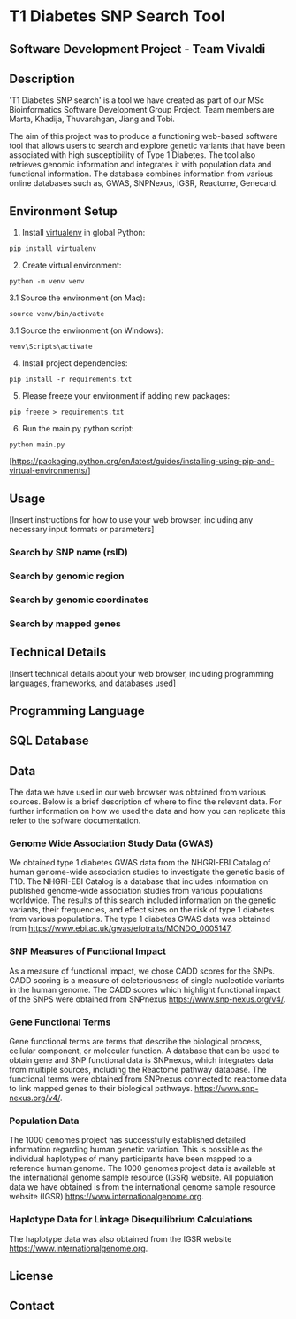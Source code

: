 # T1 Diabetes SNP Search Tool
##  Software Development Project - Team Vivaldi

## Description
'T1 Diabetes SNP search' is a tool we have created as part of our MSc Bioinformatics Software Development Group Project. 
Team members are Marta, Khadija, Thuvarahgan, Jiang and Tobi. 

The aim of this project was to produce a functioning web-based software tool that allows users to search and explore genetic variants that have been associated with high susceptibility of Type 1 Diabetes. The tool also retrieves genomic information and integrates it with population data and functional information. The database combines information from various online databases such as, GWAS, SNPNexus, IGSR, Reactome, Genecard.





## Environment Setup

1. Install [virtualenv](https://pypi.org/project/virtualenv/) in global Python:

```shell
pip install virtualenv
```

2. Create virtual environment:

```shell
python -m venv venv
```

3.1 Source the environment (on Mac):
```shell
source venv/bin/activate
```

3.1 Source the environment (on Windows):
```shell
venv\Scripts\activate
```

4. Install project dependencies:

```shell
pip install -r requirements.txt
```

5. Please freeze your environment if adding new packages:

```shell
pip freeze > requirements.txt
``` 

6. Run the main.py python script:
```shell
python main.py
```

[https://packaging.python.org/en/latest/guides/installing-using-pip-and-virtual-environments/]

## Usage
[Insert instructions for how to use your web browser, including any necessary input formats or parameters]
### Search by SNP name (rsID)

### Search by genomic region

### Search by genomic coordinates

### Search by mapped genes

## Technical Details
[Insert technical details about your web browser, including programming languages, frameworks, and databases used]
## Programming Language

## SQL Database

## Data
The data we have used in our web browser was obtained from various sources. Below is a brief description of where to find the relevant data. For further information on how we used the data and how you can replicate this refer to the sofware documentation.

### Genome Wide Association Study Data (GWAS)
We obtained type 1 diabetes GWAS data from the NHGRI-EBI Catalog of human genome-wide association studies to investigate the genetic basis of T1D. The NHGRI-EBI Catalog is a database that includes information on published genome-wide association studies from various populations worldwide. The results of this search included information on the genetic variants, their frequencies, and effect sizes on the risk of type 1 diabetes from various populations. The type 1 diabetes GWAS data was obtained from https://www.ebi.ac.uk/gwas/efotraits/MONDO_0005147.

### SNP Measures of Functional Impact
As a measure of functional impact, we chose CADD scores for the SNPs. CADD scoring is a measure of deleteriousness of single nucleotide variants in the human genome. The CADD scores which highlight functional impact of the SNPS were obtained from SNPnexus https://www.snp-nexus.org/v4/.

### Gene Functional Terms
Gene functional terms are terms that describe the biological process, cellular component, or molecular function. A database that can be used to obtain gene and SNP functional data is SNPnexus, which integrates data from multiple sources, including the Reactome pathway database. The functional terms were obtained from SNPnexus connected to reactome data to link mapped genes to their biological pathways. https://www.snp-nexus.org/v4/.

### Population Data
The 1000 genomes project has successfully established detailed information regarding human genetic variation. This is possible as the individual haplotypes of many participants have been mapped to a reference human genome. The 1000 genomes project data is available at the international genome sample resource (IGSR) website. All population data we have obtained is from the international genome sample resource website (IGSR) https://www.internationalgenome.org.

### Haplotype Data for Linkage Disequilibrium Calculations
The haplotype data was also obtained from the IGSR website https://www.internationalgenome.org.

## License

## Contact



